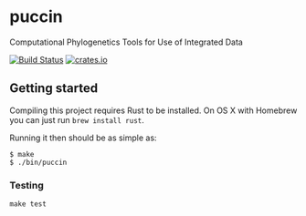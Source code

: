 # puccin

Computational Phylogenetics Tools for Use of Integrated Data

[![Build Status](https://travis-ci.org/den-sq/puccin.svg?branch=master)](https://travis-ci.org/den-sq/puccin)
[![crates.io](https://img.shields.io/crates/v/puccin.svg)](https://crates.io/crates/puccin)

## Getting started

Compiling this project requires Rust to be installed. On OS X with Homebrew you can just run `brew install rust`.

Running it then should be as simple as:

```console
$ make
$ ./bin/puccin
```

### Testing

``make test``
